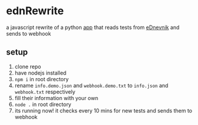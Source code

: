 # ednRewrite
a javascript rewrite of a python [app](https://gist.github.com/IamMusavaRibica/7498bb043a8f5a7af618fa2b7c9b96ba) that reads tests from [eDnevnik](https://ocjene.skole.hr/) and sends to webhook  
## setup
1. clone repo
2. have nodejs installed
3. `npm i` in root directory
4. rename `info.demo.json` and `webhook.demo.txt` to `info.json` and `webhook.txt` respectively
5. fill their information with your own
6. `node .` in root directory
7. its running now! it checks every 10 mins for new tests and sends them to webhook